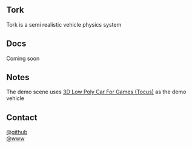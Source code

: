 ## Tork
Tork is  a semi realistic vehicle physics system

## Docs
Coming soon

## Notes
The demo scene uses [3D Low Poly Car For Games (Tocus)](https://assetstore.unity.com/packages/3d/vehicles/land/3d-low-poly-car-for-games-tocus-101652) as the demo vehicle

## Contact
[@github](https://www.github.com/adrenak)  
[@www](http://www.vatsalambastha.com)  